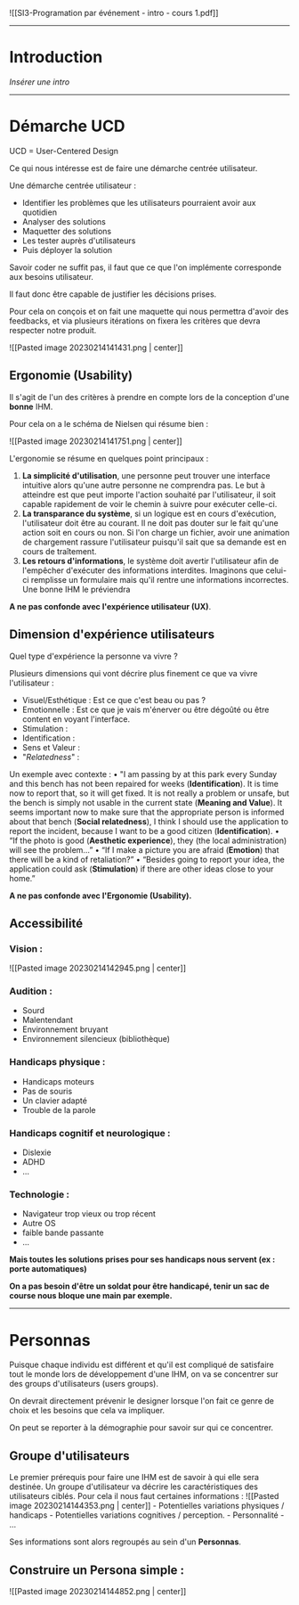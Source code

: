 
![[SI3-Programation par événement - intro - cours 1.pdf]]

---
# Introduction

*Insérer une intro*

---

# Démarche UCD

UCD = User-Centered Design

Ce qui nous intéresse est de faire une démarche centrée utilisateur.

Une démarche centrée utilisateur :
- Identifier les problèmes que les utilisateurs pourraient avoir aux quotidien
- Analyser des solutions
- Maquetter des solutions
- Les tester auprès d'utilisateurs
- Puis déployer la solution

Savoir coder ne suffit pas, il faut que ce que l'on implémente corresponde aux besoins utilisateur.

Il faut donc être capable de justifier les décisions prises.

Pour cela on conçois et on fait une maquette qui nous permettra d'avoir des feedbacks, et via plusieurs itérations on fixera les critères que devra respecter notre produit.


![[Pasted image 20230214141431.png | center]]

## Ergonomie (Usability)

Il s'agit de l'un des critères à prendre en compte lors de la conception d'une **bonne** IHM.

Pour cela on a le schéma de Nielsen qui résume bien :

![[Pasted image 20230214141751.png | center]]

L'ergonomie se résume en quelques point principaux :
1. **La simplicité d'utilisation**, une personne peut trouver une interface intuitive alors qu'une autre personne ne comprendra pas. Le but à atteindre est que peut importe l'action souhaité par l'utilisateur, il soit capable rapidement de voir le chemin à suivre pour exécuter celle-ci.
2. **La transparance du système**, si un logique est en cours d'exécution, l'utilisateur doit être au courant. Il ne doit pas douter sur le fait qu'une action soit en cours ou non. Si l'on charge un fichier, avoir une animation de chargement rassure l'utilisateur puisqu'il sait que sa demande est en cours de traîtement.
3. **Les retours d'informations**, le système doit avertir l'utilisateur afin de l'empêcher d'exécuter des informations interdites. Imaginons que celui-ci remplisse un formulaire mais qu'il rentre une informations incorrectes. Une bonne IHM le préviendra 

**A ne pas confonde avec l'expérience utilisateur (UX)**.

## Dimension d'expérience utilisateurs

Quel type d'expérience la personne va vivre ?

Plusieurs dimensions qui vont décrire plus finement ce que va vivre l'utilisateur :
- Visuel/Esthétique : Est ce que c'est beau ou pas ?
- Emotionnelle : Est ce que je vais m'énerver ou être dégoûté ou être content en voyant l'interface.
- Stimulation : 
-  Identification :
- Sens et Valeur :
- "*Relatedness*" :

Un exemple avec contexte :
• "I am passing by at this park every Sunday and this bench has not been repaired for weeks (**Identification**). It is time now to report that, so it will get fixed. It is not really a problem or unsafe, but the bench is simply not usable in the current state (**Meaning and Value**). It seems important now to make sure that the appropriate person is informed about that bench (**Social relatedness**), I think I should use the application to report the incident, because I want to be a good citizen (**Identification**). 
• “If the photo is good (**Aesthetic experience**), they (the local administration) will see the problem…” 
• “If I make a picture you are afraid (**Emotion**) that there will be a kind of retaliation?” 
• “Besides going to report your idea, the application could ask (**Stimulation**) if there are other ideas close to your home.”

**A ne pas confonde avec l'Ergonomie (Usability).**

## Accessibilité

### Vision :
![[Pasted image 20230214142945.png | center]]

### Audition :
- Sourd
- Malentendant
- Environnement bruyant
- Environnement silencieux (bibliothèque)

### Handicaps physique :
- Handicaps moteurs
- Pas de souris
- Un clavier adapté
- Trouble de la parole

### Handicaps cognitif et neurologique :
- Dislexie
- ADHD
- ...

### Technologie :
- Navigateur trop vieux ou trop récent
- Autre OS
- faible bande passante
- ...

**Mais toutes les solutions prises pour ses handicaps nous servent (ex : porte automatiques)**

**On a pas besoin d'être un soldat pour être handicapé, tenir un sac de course nous bloque une main par exemple.**

---
# Personnas

Puisque chaque individu est différent et qu'il est compliqué de satisfaire tout le monde lors de développement d'une IHM, on va se concentrer sur des groups d'utilisateurs (users groups).

On devrait directement prévenir le designer lorsque l'on fait ce genre de choix et les besoins que cela va impliquer.

On peut se reporter à la démographie pour savoir sur qui ce concentrer.

## Groupe d'utilisateurs

Le premier prérequis pour faire une IHM est de savoir à qui elle sera destinée.
Un groupe d'utilisateur va décrire les caractéristiques des utilisateurs ciblés.
Pour cela il nous faut certaines informations :
![[Pasted image 20230214144353.png | center]]
			- Potentielles variations physiques / handicaps
			- Potentielles variations cognitives / perception.
			- Personnalité
			- ...

Ses informations sont alors regroupés au sein d'un **Personnas**.

## Construire un Persona simple :

![[Pasted image 20230214144852.png | center]]


